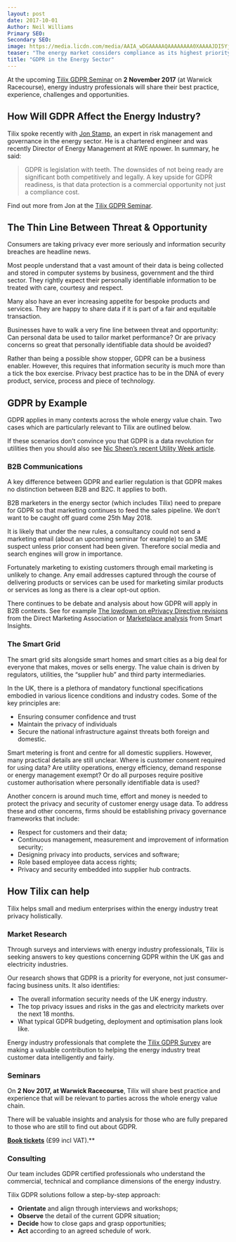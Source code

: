 ```yaml
---
layout: post
date: 2017-10-01
Author: Neil Williams  
Primary SEO:  
Secondary SEO:
image: https://media.licdn.com/media/AAIA_wDGAAAAAQAAAAAAAA0XAAAAJDI5Yjk1ZmZlLTE3MDUtNDkwYS1iOWFlLTVkYzE1ZWQ4N2EwNg.png
teaser: "The energy market considers compliance as its highest priority. By embracing General Data Protection Regulation (GDPR), they are putting privacy at the front and centre of everything they do. Discover how Tilix can help with the change to GDPR in the energy sector."
title: "GDPR in the Energy Sector"
---
```

At the upcoming [Tilix GDPR Seminar](https://tilix-gdpr.eventbrite.co.uk) on **2 November 2017** (at Warwick Racecourse), energy industry professionals will share their best practice, experience, challenges and opportunities.

## How Will GDPR Affect the Energy Industry?
Tilix spoke recently with [Jon Stamp](https://www.linkedin.com/in/jonathonstamp/), an expert in risk management and governance in the energy sector. He is a chartered engineer and was recently Director of Energy Management at RWE npower. In summary, he said:

> GDPR is legislation with teeth. The downsides of not being ready are significant both competitively and legally. A key upside for GDPR readiness, is that data protection is a commercial opportunity not just a compliance cost.

Find out more from Jon at the [Tilix GDPR Seminar](https://tilix-gdpr.eventbrite.co.uk).

## The Thin Line Between Threat & Opportunity
Consumers are taking privacy ever more seriously and information security breaches are headline news.

Most people understand that a vast amount of their data is being collected and stored in computer systems by business, government and the third sector. They rightly expect their personally identifiable information to be treated with care, courtesy and respect.

Many also have an ever increasing appetite for bespoke products and services. They are happy to share data if it is part of a fair and equitable transaction.

Businesses have to walk a very fine line between threat and opportunity: Can personal data be used to tailor market performance? Or are privacy concerns so great that personally identifiable data should be avoided?

Rather than being a possible show stopper, GDPR can be a business enabler. However, this requires that information security is much more than a tick the box exercise. Privacy best practice has to be in the DNA of every product, service, process and piece of technology.

## GDPR by Example
GDPR applies in many contexts across the whole energy value chain. Two cases which are particularly relevant to Tilix are outlined below.

If these scenarios don’t convince you that GDPR is a data revolution for utilities then you should also see [Nic Sheen’s recent Utility Week article](http://utilityweek.co.uk/news/gdpr-a-data-revolution-for-utilities/1308142#.WdoB4kyZOEJ).

### B2B Communications
A key difference between GDPR and earlier regulation is that GDPR makes no distinction between B2B and B2C. It applies to both.

B2B marketers in the energy sector (which includes Tilix) need to prepare for GDPR so that marketing continues to feed the sales pipeline. We don’t want to be caught off guard come 25th May 2018.

It is likely that under the new rules, a consultancy could not send a marketing email (about an upcoming seminar for example) to an SME suspect unless prior consent had been given. Therefore social media and search engines will grow in importance.

Fortunately marketing to existing customers through email marketing is unlikely to change. Any email addresses captured through the course of delivering products or services can be used for marketing similar products or services as long as there is a clear opt-out option.

There continues to be debate and analysis about how GDPR will apply in B2B contexts. See for example [The lowdown on ePrivacy Directive revisions](https://dma.org.uk/article/the-lowdown-on-the-leaked-copy-of-the-revised-eprivacy-directive) from the Direct Marketing Association or [Marketplace analysis](http://www.smartinsights.com/marketplace-analysis/digital-marketing-laws/leaked-review-gdpr-regulations-reveals-will-apply-b2b-marketers/) from Smart Insights.


### The Smart Grid
The smart grid sits alongside smart homes and smart cities as a big deal for everyone that makes, moves or sells energy. The value chain is driven by regulators, utilities, the “supplier hub” and third party intermediaries.

In the UK, there is a plethora of mandatory functional specifications embodied in various licence conditions and industry codes. Some of the key principles are:

- Ensuring consumer confidence and trust
-  Maintain the privacy of individuals
-  Secure the national infrastructure against threats both foreign and domestic.

Smart metering is front and centre for all domestic suppliers. However, many practical details are still unclear. Where is customer consent required for using data? Are utility operations, energy efficiency, demand response or energy management exempt? Or do all purposes require positive customer authorisation where personally identifiable data is used?

Another concern is around much time, effort and money is needed to protect the privacy and security of customer energy usage data. To address these and other concerns, firms should be establishing privacy governance frameworks that include:

- Respect for customers and their data;
- Continuous management, measurement and improvement of information security;
- Designing privacy into products, services and software;
- Role based employee data access rights;
- Privacy and security embedded into supplier hub contracts.

## How Tilix can help
Tilix helps small and medium enterprises within the energy industry treat privacy holistically.

### Market Research
Through surveys and interviews with energy industry professionals, Tilix is seeking answers to key questions concerning GDPR within the UK gas and electricity industries.

Our research shows that GDPR is a priority for everyone, not just consumer-facing business units. It also identifies:

- The overall information security needs of the UK energy industry.
- The top privacy issues and risks in the gas and electricity markets over the next 18 months.
- What typical GDPR budgeting, deployment and optimisation plans look like.

Energy industry professionals that complete the [Tilix GDPR Survey](https://tilix.webform.com/form/23543) are making a valuable contribution to helping the energy industry treat customer data intelligently and fairly.

### Seminars
On **2 Nov 2017, at Warwick Racecourse**, Tilix will share best practice and experience that will be relevant to parties across the whole energy value chain.

There will be valuable insights and analysis for those who are fully prepared to those who are still to find out about GDPR.

[**Book tickets**](https://tilix-gdpr.eventbrite.co.uk) (£99 incl VAT).**

### Consulting
Our team includes GDPR certified professionals who understand the commercial, technical and compliance dimensions of the energy industry.

Tilix GDPR solutions follow a step-by-step approach:

- **Orientate** and align through interviews and workshops;
- **Observe** the detail of the current GDPR situation;
- **Decide** how to close gaps and grasp opportunities;
- **Act** according to an agreed schedule of work.

